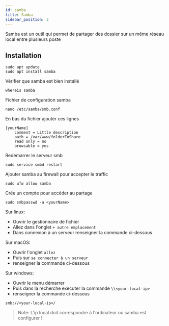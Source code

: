 ```yaml
---
id: samba
title: Samba
sidebar_position: 2
---
```


Samba est un outil qui permet de partager des dossier sur un même réseau local entre plusieurs poste

## Installation

```shell
sudo apt update
sudo apt install samba
```

Vérifier que samba est bien installé

```shell
whereis samba
```

Fichier de configuration samba

```shell
nano /etc/samba/smb.conf
```

En bas du fichier ajouter ces lignes

```shell
[yourName]
    comment = Little description
    path = /var/www/folderToShare
    read only = no
    browsable = yes
```

Redémarrer le serveur smb

```shell
sudo service smbd restart
```

Ajouter samba au firewall pour accepter le traffic

```shell
sudo ufw allow samba
```

Crée un compte pour accéder au partage

```shell
sudo smbpasswd -a <yourName>
```

Sur linux:

- Ouvrir le gestionnaire de fichier
- Allez dans l'onglet `+ autre emplacement`
- Dans connexion à un serveur renseigner la commande ci-dessous

Sur macOS:

- Ouvrir l'onglet `allez`
- Puis sur `se connecter à un serveur`
- renseigner la commande ci-dessous

Sur windows:

- Ouvrir le menu démarrer
- Puis dans la recherche executer la commande `\\<your-local-ip>`
- renseigner la commande ci-dessous

```shell
smb://<your-local-ip>/
```

> Note: L'ip local doit correspondre à l'ordinateur où samba est configurer !
